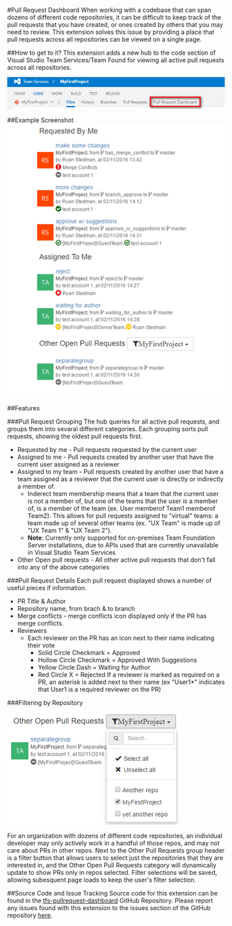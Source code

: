#Pull Request Dashboard
When working with a codebase that can span dozens of different code repositories, it can be difficult to keep track of the pull requests that you have created, or ones created by others that you may need to review.  This extension solves this issue by providing a place that pull requests across all repositories can be viewed on a single page.

##How to get to it?
This extension adds a new hub to the code section of Visual Studio Team Services/Team Found for viewing all active pull requests across all repositories.

![New Hub](assets/screenshots/hub_tab.png)

##Example Screenshot
![Example Screenshot](assets/screenshots/hub_view.png)

##Features

###Pull Request Grouping
The hub queries for all active pull requests, and groups them into sevaral different categories.  Each grouping sorts pull requests, showing the oldest pull requests first.
* Requested by me - Pull requests requested by the current user
* Assigned to me - Pull requests created by another user that have the current user assigned as a reviewer
* Assigned to my team - Pull requests created by another user that have a team assigned as a reviewer that the current user is directly or indirectly a member of.
    * Inderect team membership means that a team that the current user is not a member of, but one of the teams that the user *is* a member of, is a member of the team (ex. User memberof Team1 memberof Team2).  This allows for pull requests assigned to "virtual" teams: a team made up of several other teams (ex. "UX Team" is made up of "UX Team 1" & "UX Team 2").
    * **Note**: Currently only supported for on-premises Team Foundation Server installations, due to APIs used that are currently unavailable in Visual Studio Team Services
* Other Open pull requests - All other active pull requests that don't fall into any of the above categories

###Pull Request Details
Each pull request displayed shows a number of useful pieces if information.
* PR Title & Author
* Repository name, from brach & to branch
* Merge conflicts - merge conflicts icon displayed only if the PR has merge conflicts.
* Reviewers
    * Each reviewer on the PR has an icon next to their name indicating their vote
        * Solid Circle Checkmark = Approved
        * Hollow Circle Checkmark = Approved With Suggestions
        * Yellow Circle Dash = Waiting for Author
        * Red Circle X = Rejected
    If a reviewer is marked as required on a PR, an asterisk is added next to their name (ex "User1*" indicates that User1 is a required reviewer on the PR)

###Filtering by Repository

![Filtering Repositories](assets/screenshots/repo_filter.png)

For an organization with dozens of different code repositories, an individual developer may only actively work in a handful of those repos, and may not care about PRs in other repos.  Next to the Other Pull Requests group header is a filter button that allows users to select just the repositories that they are interested in, and the Other Open Pull Requests category will dynamically update to show PRs only in repos selected.  Filter selections will be saved, allowing subesquent page loads to keep the user's filter selection.

##Source Code and Issue Tracking
Source code for this extension can be found in the [tfs-pullrequest-dashboard](https://github.com/rstedman/tfs-pullrequest-dashboard) GitHub Repository.  Please report any issues found with this extension to the issues section of the GitHub repository [here](https://github.com/rstedman/tfs-pullrequest-dashboard/issues).
